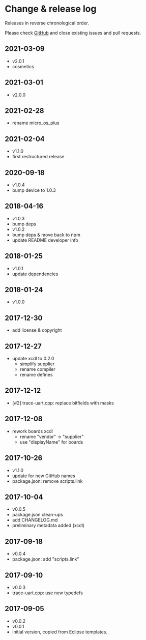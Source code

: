 # Change & release log

Releases in reverse chronological order.

Please check
[GitHub](https://github.com/micro-os-plus/platform-sifive-hifive1-xpack/issues/)
and close existing issues and pull requests.

## 2021-03-09

- v2.0.1
- cosmetics

## 2021-03-01

- v2.0.0

## 2021-02-28

- rename micro_os_plus

## 2021-02-04

- v1.1.0
- first restructured release

## 2020-09-18

- v1.0.4
- bump device to 1.0.3

## 2018-04-16

- v1.0.3
- bump deps
- v1.0.2
- bump deps & move back to npm
- update README developer info

## 2018-01-25

- v1.0.1
- update dependencies

## 2018-01-24

- v1.0.0

## 2017-12-30

- add license & copyright

## 2017-12-27

- update xcdl to 0.2.0
  - simplify supplier
  - rename compiler
  - rename defines

## 2017-12-12

- [#2] trace-uart.cpp: replace bitfields with masks

## 2017-12-08

- rework boards xcdl
  - rename "vendor" -> "supplier"
  - use "displayName" for boards

## 2017-10-26

- v1.1.0
- update for new GitHub names
- package.json: remove scripts.link

## 2017-10-04

- v0.0.5
- package.json clean-ups
- add CHANGELOG.md
- preliminary metadata added (xcdl)

## 2017-09-18

- v0.0.4
- package.json: add "scripts.link"

## 2017-09-10

- v0.0.3
- trace-uart.cpp: use new typedefs

## 2017-09-05

- v0.0.2
- v0.0.1
- initial version, copied from Eclipse templates.
